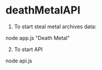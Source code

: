# deathMetalAPI

1) To start steal metal archives data:

node app.js "Death Metal"


2) To start API

node api.js